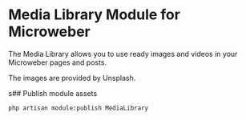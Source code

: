 # Media Library Module for Microweber

The Media Library allows you to use ready images and videos in your Microweber pages and posts.

The images are provided by Unsplash.

s## Publish module assets

```sh
php artisan module:publish MediaLibrary
```


 
